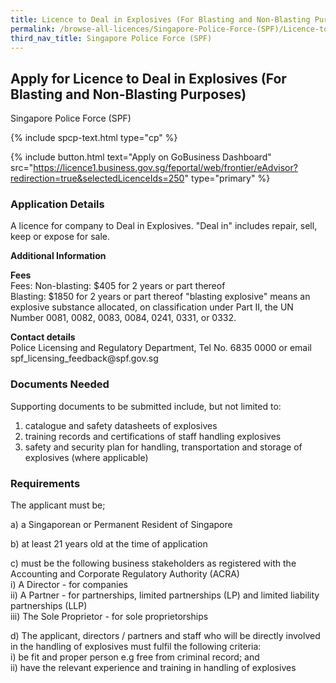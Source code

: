 ```yaml
---
title: Licence to Deal in Explosives (For Blasting and Non-Blasting Purposes)
permalink: /browse-all-licences/Singapore-Police-Force-(SPF)/Licence-to-Deal-in-Explosives-(For-Blasting-and-Non-Blasting-Purposes)
third_nav_title: Singapore Police Force (SPF)
---
```


## Apply for Licence to Deal in Explosives (For Blasting and Non-Blasting Purposes)

Singapore Police Force (SPF)

{% include spcp-text.html type="cp" %}

{% include button.html text="Apply on GoBusiness Dashboard" src="https://licence1.business.gov.sg/feportal/web/frontier/eAdvisor?redirection=true&selectedLicenceIds=250" type="primary" %}

<H3>Application Details</H3>

<p>A licence for company to Deal in Explosives. "Deal in" includes repair, sell, keep or expose for sale.</p>

<strong>Additional Information</strong>

<p><strong>Fees</strong><br>
Fees: Non-blasting: $405 for 2 years or part thereof<br />Blasting: $1850 for 2 years or part thereof "blasting explosive" means an explosive substance allocated, on classification under Part II, the UN Number 0081, 0082, 0083, 0084, 0241, 0331, or 0332.</p>

<p><strong>Contact details</strong><br>Police Licensing and Regulatory Department, Tel No. 6835 0000 or email spf_licensing_feedback@spf.gov.sg</p>


<H3>Documents Needed</H3>

<p>Supporting documents to be submitted include, but not limited to:</p>
<ol>
<li>catalogue and safety datasheets of explosives</li>
<li>training records and certifications of staff handling explosives</li>
<li>safety and security plan for handling, transportation and storage of explosives (where applicable)</li>
</ol>


<H3>Requirements</H3>

<p>The applicant must be;</p>
<p>a) a Singaporean or Permanent Resident of Singapore</p>
<p>b) at least 21 years old at the time of application</p>
<p>c) must be the following business stakeholders as registered with the Accounting and Corporate Regulatory Authority (ACRA)<br />i) A Director - for companies<br />ii) A Partner - for partnerships, limited partnerships (LP) and limited liability partnerships (LLP)<br />iii) The Sole Proprietor - for sole proprietorships</p>
<p>d) The applicant, directors / partners and staff who will be directly involved in the handling of explosives must fulfil the following criteria:<br />i) be fit and proper person e.g free from criminal record; and<br />ii) have the relevant experience and training in handling of explosives</p>

